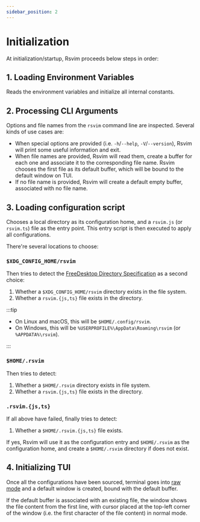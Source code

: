 ```yaml
---
sidebar_position: 2
---
```


# Initialization

At initialization/startup, Rsvim proceeds below steps in order:

## 1. Loading Environment Variables

Reads the environment variables and initialize all internal constants.

## 2. Processing CLI Arguments

Options and file names from the `rsvim` command line are inspected. Several kinds of use cases are:

- When special options are provided (i.e. `-h`/`--help`, `-V`/`--version`), Rsvim will print some useful information and exit.
- When file names are provided, Rsvim will read them, create a buffer for each one and associate it to the corresponding file name. Rsvim chooses the first file as its default buffer, which will be bound to the default window on TUI.
- If no file name is provided, Rsvim will create a default empty buffer, associated with no file name.

## 3. Loading configuration script

Chooses a local directory as its configuration home, and a `rsvim.js` (or `rsvim.ts`) file as the entry point. This entry script is then executed to apply all configurations.

There're several locations to choose:

### `$XDG_CONFIG_HOME/rsvim`

Then tries to detect the [FreeDesktop Directory Specification](https://specifications.freedesktop.org/basedir-spec/latest/) as a second choice:

1. Whether a `$XDG_CONFIG_HOME/rsvim` directory exists in the file system.
2. Whether a `rsvim.{js,ts}` file exists in the directory.

:::tip

- On Linux and macOS, this will be `$HOME/.config/rsvim`.
- On Windows, this will be `%USERPROFILE%\AppData\Roaming\rsvim` (or `%APPDATA%\rsvim`).

:::

### `$HOME/.rsvim`

Then tries to detect:

1. Whether a `$HOME/.rsvim` directory exists in file system.
2. Whether a `rsvim.{js,ts}` file exists in the directory.

### `.rsvim.{js,ts}`

If all above have failed, finally tries to detect:

1. Whether a `$HOME/.rsvim.{js,ts}` file exists.

If yes, Rsvim will use it as the configuration entry and `$HOME/.rsvim` as the configuration home, and create a `$HOME/.rsvim` directory if does not exist.

## 4. Initializing TUI

Once all the configurations have been sourced, terminal goes into [raw mode](https://en.wikipedia.org/wiki/Terminal_mode) and a default window is created, bound with the default buffer.

If the default buffer is associated with an existing file, the window shows the file content from the first line, with cursor placed at the top-left corner of the window (i.e. the first character of the file content) in normal mode.

